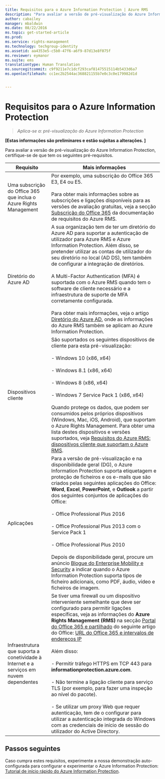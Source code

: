 ```yaml
---
title: Requisitos para o Azure Information Protection | Azure RMS
description: "Para avaliar a versão de pré-visualização do Azure Information Protection, certifique-se de que tem os seguintes pré-requisitos."
author: cabailey
manager: mbaldwin
ms.date: 08/22/2016
ms.topic: get-started-article
ms.prod: 
ms.service: rights-management
ms.technology: techgroup-identity
ms.assetid: aa4353e5-c5b0-47f6-a6f9-87d13e8f075f
ms.reviewer: eymanor
ms.suite: ems
translationtype: Human Translation
ms.sourcegitcommit: c9f9211e7c1dcf293caf81475515114b5433d6a7
ms.openlocfilehash: cc1ec2b2544ac368821155b7e0c3c0e179982d1d


---
```


# Requisitos para o Azure Information Protection

>*Aplica-se a: pré-visualização do Azure Information Protection*

**[Estas informações são preliminares e estão sujeitas a alterações. ]**

Para avaliar a versão de pré-visualização do Azure Information Protection, certifique-se de que tem os seguintes pré-requisitos. 

|Requisito|Mais informações|
|---------------|--------------------|
|Uma subscrição do Office 365 que inclua o Azure Rights Management|Por exemplo, uma subscrição do Office 365 E3, E4 ou E5.<br /><br />Para obter mais informações sobre as subscrições e ligações disponíveis para as versões de avaliação gratuitas, veja a secção [Subscrição do Office 365](../get-started/requirements-subscriptions.md#office-365-subscription) da documentação de requisitos do Azure RMS.|
|Diretório do Azure AD|A sua organização tem de ter um diretório do Azure AD para suportar a autenticação de utilizador para Azure RMS e Azure Information Protection. Além disso, se pretender utilizar as contas de utilizador do seu diretório no local (AD DS), tem também de configurar a integração de diretórios.<br /><br />A Multi-Factor Authentication (MFA) é suportada com o Azure RMS quando tem o software de cliente necessário e a infraestrutura de suporte de MFA corretamente configurada.<br /><br />Para obter mais informações, veja o artigo [Diretório do Azure AD](../get-started/requirements-azure-ad.md), onde as informações do Azure RMS também se aplicam ao Azure Information Protection.|
|Dispositivos cliente|São suportados os seguintes dispositivos de cliente para esta pré-visualização:<br /><br />- Windows 10 (x86, x64)<br /><br />- Windows 8.1 (x86, x64)<br /><br />- Windows 8 (x86, x64)<br /><br />- Windows 7 Service Pack 1 (x86, x64)<br /><br />Quando protege os dados, que podem ser consumidos pelos próprios dispositivos (Windows, Mac, iOS, Android), que suportam o Azure Rights Management. Para obter uma lista destes dispositivos e versões suportados, veja [Requisitos do Azure RMS: dispositivos cliente que suportam o Azure RMS](../get-started/requirements-client-devices.md).|
|Aplicações|Para a versão de pré-visualização e na disponibilidade geral (DG), o Azure Information Protection suporta etiquetagem e proteção de ficheiros e os e-mails que são criados pelas seguintes aplicações do Office: **Word**, **Excel**, **PowerPoint**, e **Outlook** a partir dos seguintes conjuntos de aplicações do Office:<br /><br />- Office Professional Plus 2016<br /><br />- Office Professional Plus 2013 com o Service Pack 1<br /><br />- Office Professional Plus 2010<br /><br />Depois de disponibilidade geral, procure um anúncio [Blogue do Enterprise Mobility e Security](https://blogs.technet.microsoft.com/enterprisemobility/?product=azure-rights-management-services) a indicar quando o Azure Information Protection suporta tipos de ficheiro adicionais, como PDF, áudio, vídeo e ficheiros de imagem.|
|Infraestrutura que suporta a conetividade à Internet e a serviços em nuvem dependentes|Se tiver uma firewall ou um dispositivo interveniente semelhante que deve ser configurado para permitir ligações específicas, veja as informações do **Azure Rights Management (RMS)** na secção [Portal do Office 365 e partilhado](https://support.office.com/article/Office-365-URLs-and-IP-address-ranges-8548a211-3fe7-47cb-abb1-355ea5aa88a2#BKMK_Portal-identity) do seguinte artigo do Office: [URL do Office 365 e intervalos de endereços IP](https://support.office.com/en-US/article/Office-365-URLs-and-IP-address-ranges-8548a211-3fe7-47cb-abb1-355ea5aa88a2)<br /><br />Além disso:<br /><br />- Permitir tráfego HTTPS em TCP 443 para **informationprotection.azure.com**.<br /><br />- Não termine a ligação cliente para serviço TLS (por exemplo, para fazer uma inspeção ao nível do pacote). <br /><br />- Se utilizar um proxy Web que requer autenticação, tem de o configurar para utilizar a autenticação integrada do Windows com as credenciais de início de sessão do utilizador do Active Directory.|

## Passos seguintes

Caso cumpra estes requisitos, experimente a nossa demonstração auto-configurada para configurar e experimentar o Azure Information Protection: [Tutorial de início rápido do Azure Information Protection](infoprotect-quick-start-tutorial.md).




<!--HONumber=Aug16_HO4-->


